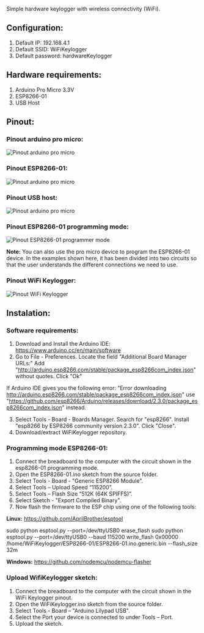 Simple hardware keylogger with wireless connectivity (WiFi).

## Configuration:

1. Default IP: 192.168.4.1
2. Default SSID: WiFiKeylogger
3. Default password: hardwareKeylogger

## Hardware requirements:

1. Arduino Pro Micro 3.3V
2. ESP8266-01
3. USB Host

## Pinout:


### Pinout arduino pro micro:


![Pinout arduino pro micro](https://github.com/joelsernamoreno/WiFiKeylogger/blob/master/images/promicro.png)


### Pinout ESP8266-01:


![Pinout arduino pro micro](https://github.com/joelsernamoreno/WiFiKeylogger/blob/master/images/esp8266-01_pinout.jpg)


### Pinout USB host:


![Pinout arduino pro micro](https://github.com/joelsernamoreno/WiFiKeylogger/blob/master/images/usb_host.jpg)


### Pinout ESP8266-01 programming mode:


![Pinout ESP8266-01 programmer mode](https://github.com/joelsernamoreno/WiFiKeylogger/blob/master/images/esp8266programmer.PNG)


**Note:** You can also use the pro micro device to program the ESP8266-01 device. In the examples shown here, it has been divided into two circuits so that the user understands the different connections we need to use.


### Pinout WiFi Keylogger:


![Pinout WiFi Keylogger](https://github.com/joelsernamoreno/WiFiKeylogger/blob/master/images/keylogger.PNG)


## Instalation:


### Software requirements:

1. Download and Install the Arduino IDE: https://www.arduino.cc/en/main/software
2. Go to File - Preferences. Locate the field "Additional Board Manager URLs:" Add "http://arduino.esp8266.com/stable/package_esp8266com_index.json" without quotes. Click "Ok"

If Arduino IDE gives you the following error: "Error downloading http://arduino.esp8266.com/stable/package_esp8266com_index.json" use "https://github.com/esp8266/Arduino/releases/download/2.3.0/package_esp8266com_index.json" instead.

3. Select Tools - Board - Boards Manager. Search for "esp8266". Install "esp8266 by ESP8266 community version 2.3.0". Click "Close".
4. Download/extract WiFiKeylogger repository.

### Programming mode ESP8266-01:


1. Connect the breadboard to the computer with the circuit shown in the esp8266-01 programming mode.
2. Open the ESP8266-01.ino sketch from the source folder.
3. Select Tools - Board - "Generic ESP8266 Module".
4. Select Tools – Upload Speed “115200”.
5. Select Tools – Flash Size “512K (64K SPIFFS)”.
6. Select Sketch - "Export Compiled Binary".
7. Now flash the firmware to the ESP chip using one of the following tools:

**Linux:** https://github.com/AprilBrother/esptool

sudo python esptool.py --port=/dev/ttyUSB0 erase_flash
sudo python esptool.py --port=/dev/ttyUSB0 --baud 115200 write_flash 0x00000 /home/WiFiKeylogger/ESP8266-01/ESP8266-01.ino.generic.bin --flash_size 32m

**Windows:** https://github.com/nodemcu/nodemcu-flasher

### Upload WifiKeylogger sketch:

1. Connect the breadboard to the computer with the circuit shown in the WiFi Keylogger pinout. 
1. Open the WiFiKeylogger.ino sketch from the source folder.
2. Select Tools - Board – "Arduino Lilypad USB".
3. Select the Port your device is connected to under Tools – Port.
4. Upload the sketch.
